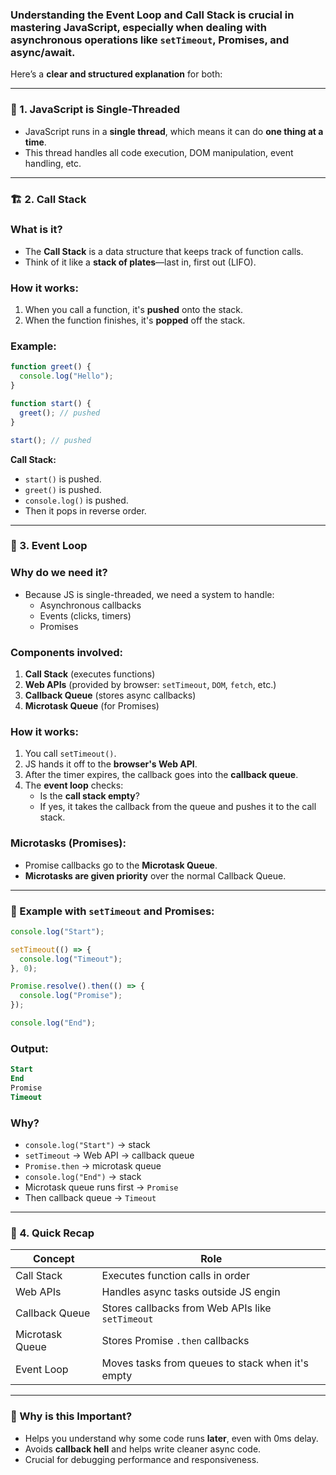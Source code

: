 ### Understanding the **Event Loop** and **Call Stack** is crucial in mastering **JavaScript**, especially when dealing with **asynchronous operations** like `setTimeout`, Promises, and async/await.

Here’s a **clear and structured explanation** for both:

---

### 🧠 1. **JavaScript is Single-Threaded**

- JavaScript runs in a **single thread**, which means it can do **one thing at a time**.
- This thread handles all code execution, DOM manipulation, event handling, etc.

---

### 🏗️ 2. **Call Stack**

### What is it?

- The **Call Stack** is a data structure that keeps track of function calls.
- Think of it like a **stack of plates**—last in, first out (LIFO).

### How it works:

1. When you call a function, it's **pushed** onto the stack.
2. When the function finishes, it's **popped** off the stack.

### Example:

```jsx
function greet() {
  console.log("Hello");
}

function start() {
  greet(); // pushed
}

start(); // pushed
```

**Call Stack:**

- `start()` is pushed.
- `greet()` is pushed.
- `console.log()` is pushed.
- Then it pops in reverse order.

---

### 🔁 3. **Event Loop**

### Why do we need it?

- Because JS is single-threaded, we need a system to handle:
  - Asynchronous callbacks
  - Events (clicks, timers)
  - Promises

### Components involved:

1. **Call Stack** (executes functions)
2. **Web APIs** (provided by browser: `setTimeout`, `DOM`, `fetch`, etc.)
3. **Callback Queue** (stores async callbacks)
4. **Microtask Queue** (for Promises)

### How it works:

1. You call `setTimeout()`.
2. JS hands it off to the **browser's Web API**.
3. After the timer expires, the callback goes into the **callback queue**.
4. The **event loop** checks:
   - Is the **call stack empty**?
   - If yes, it takes the callback from the queue and pushes it to the call stack.

### Microtasks (Promises):

- Promise callbacks go to the **Microtask Queue**.
- **Microtasks are given priority** over the normal Callback Queue.

---

### 🧪 Example with `setTimeout` and Promises:

```jsx
console.log("Start");

setTimeout(() => {
  console.log("Timeout");
}, 0);

Promise.resolve().then(() => {
  console.log("Promise");
});

console.log("End");
```

### Output:

```sql
Start
End
Promise
Timeout

```

### Why?

- `console.log("Start")` → stack
- `setTimeout` → Web API → callback queue
- `Promise.then` → microtask queue
- `console.log("End")` → stack
- Microtask queue runs first → `Promise`
- Then callback queue → `Timeout`

---

### 🔄 4. **Quick Recap**

| Concept         | Role                                             |
| --------------- | ------------------------------------------------ |
| Call Stack      | Executes function calls in order                 |
| Web APIs        | Handles async tasks outside JS engin             |
| Callback Queue  | Stores callbacks from Web APIs like `setTimeout` |
| Microtask Queue | Stores Promise `.then` callbacks                 |
| Event Loop      | Moves tasks from queues to stack when it's empty |

---

### 🧰 Why is this Important?

- Helps you understand why some code runs **later**, even with 0ms delay.
- Avoids **callback hell** and helps write cleaner async code.
- Crucial for debugging performance and responsiveness.

